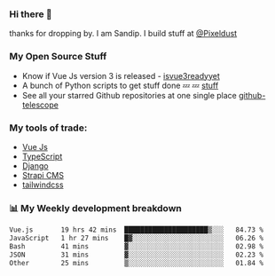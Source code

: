 ### Hi there 👋

thanks for dropping by.
I am Sandip. I build stuff at [@Pixeldust](github.com/pixeldust-in/)

###  **My Open Source Stuff**

 - Know if Vue Js version 3 is released -  [isvue3readyyet](https://github.com/sandiprb/isvue3readyyet)
 - A bunch of Python scripts to get stuff done 💤 💤 [stuff](https://github.com/sandiprb/stuff)
 - See all your starred Github repositories at one single place [github-telescope](https://github.com/sandiprb/github-telescope)



###  **My tools of trade:**
 - [Vue Js](https://github.com/vuejs/vue/)
 - [TypeScript](https://github.com/microsoft/TypeScript)
 - [Django](github.com/django/django)
 - [Strapi CMS](github.com/strapi/strapi)
 - [tailwindcss](https://github.com/tailwindlabs/tailwindcss)


###  📊 **My Weekly development breakdown**
<!--START_SECTION:waka-->

```txt
Vue.js       19 hrs 42 mins  █████████████████████▒░░░   84.73 %
JavaScript   1 hr 27 mins    █▓░░░░░░░░░░░░░░░░░░░░░░░   06.26 %
Bash         41 mins         ▓░░░░░░░░░░░░░░░░░░░░░░░░   02.98 %
JSON         31 mins         ▓░░░░░░░░░░░░░░░░░░░░░░░░   02.23 %
Other        25 mins         ▒░░░░░░░░░░░░░░░░░░░░░░░░   01.84 %
```

<!--END_SECTION:waka-->
